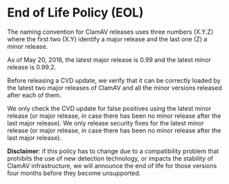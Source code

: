 # End of Life Policy (EOL) #

The naming convention for ClamAV releases uses three numbers (X.Y.Z) where the first two (X.Y) identify a major release and the last one (Z) a minor release.

As of May 20, 2016, the latest major release is 0.99 and the latest minor release is 0.99.2.

Before releasing a CVD update, we verify that it can be correctly loaded by the latest two major releases of ClamAV and all the minor versions released after each of them.

We only check the CVD update for false positives using the latest minor release (or major release, in case there has been no minor release after the last major release).
We only release security fixes for the latest minor release (or major release, in case there has been no minor release after the last major release).

**Disclaimer**: if this policy has to change due to a compatibility problem that prohibits the use of new detection technology, or impacts the stability of ClamAV infrastructure, we will announce the end of life for those versions four months before they become unsupported.
